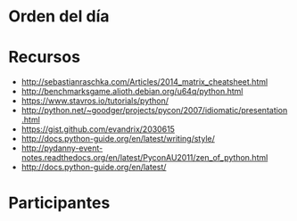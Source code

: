 Orden del día
=============

Recursos
========

* http://sebastianraschka.com/Articles/2014_matrix_cheatsheet.html
* http://benchmarksgame.alioth.debian.org/u64q/python.html
* https://www.stavros.io/tutorials/python/
* http://python.net/~goodger/projects/pycon/2007/idiomatic/presentation.html
* https://gist.github.com/evandrix/2030615
* http://docs.python-guide.org/en/latest/writing/style/
* http://pydanny-event-notes.readthedocs.org/en/latest/PyconAU2011/zen_of_python.html
* http://docs.python-guide.org/en/latest/

Participantes
=============
